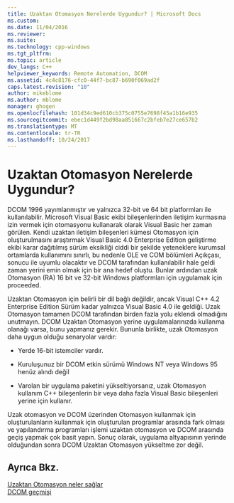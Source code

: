 ```yaml
---
title: Uzaktan Otomasyon Nerelerde Uygundur? | Microsoft Docs
ms.custom: 
ms.date: 11/04/2016
ms.reviewer: 
ms.suite: 
ms.technology: cpp-windows
ms.tgt_pltfrm: 
ms.topic: article
dev_langs: C++
helpviewer_keywords: Remote Automation, DCOM
ms.assetid: 4c4c8176-cfc0-44f7-bc87-b690f069ad2f
caps.latest.revision: "10"
author: mikeblome
ms.author: mblome
manager: ghogen
ms.openlocfilehash: 101d34c9ed610cb375c0755e7698f45a1b16e935
ms.sourcegitcommit: ebec1d449f2bd98aa851667c2bfeb7e27ce657b2
ms.translationtype: MT
ms.contentlocale: tr-TR
ms.lasthandoff: 10/24/2017
---
```

# <a name="where-does-remote-automation-fit-in"></a>Uzaktan Otomasyon Nerelerde Uygundur?
DCOM 1996 yayımlanmıştır ve yalnızca 32-bit ve 64 bit platformları ile kullanılabilir. Microsoft Visual Basic ekibi bileşenlerinden iletişim kurmasına izin vermek için otomasyonu kullanarak olarak Visual Basic her zaman görülen. Kendi uzaktan iletişim bileşenleri kümesi Otomasyon için oluşturulmasını araştırmak Visual Basic 4.0 Enterprise Edition geliştirme ekibi karar dağıtılmış sürüm eksikliği ciddi bir şekilde yeteneklere kurumsal ortamlarda kullanımını sınırlı, bu nedenle OLE ve COM bölümleri Açıkçası, sonucu ile uyumlu olacaktır ve DCOM tarafından kullanılabilir hale geldi zaman yerini emin olmak için bir ana hedef oluştu. Bunlar ardından uzak Otomasyon (RA) 16 bit ve 32-bit Windows platformları için uygulamak için proceeded.  
  
 Uzaktan Otomasyon için belirli bir dil bağlı değildir, ancak Visual C++ 4.2 Enterprise Edition Sürüm kadar yalnızca Visual Basic 4.0 ile geldiği. Uzak Otomasyon tamamen DCOM tarafından birden fazla yolu eklendi olmadığını unutmayın. DCOM Uzaktan Otomasyon yerine uygulamalarınızda kullanma olanağı varsa, bunu yapmanız gerekir. Bununla birlikte, uzak Otomasyon daha uygun olduğu senaryolar vardır:  
  
-   Yerde 16-bit istemciler vardır.  
  
-   Kuruluşunuz bir DCOM etkin sürümü Windows NT veya Windows 95 henüz alındı değil  
  
-   Varolan bir uygulama paketini yükseltiyorsanız, uzak Otomasyon kullanım C++ bileşenlerin bir veya daha fazla Visual Basic bileşenleri yerine için kullanır.  
  
 Uzak otomasyon ve DCOM üzerinden Otomasyon kullanmak için oluşturulanların kullanmak için oluşturulan programlar arasında fark olması ve yapılandırma programları işlemi uzaktan otomasyon ve DCOM arasında geçiş yapmak çok basit yapın. Sonuç olarak, uygulama altyapısının yerinde olduğundan sonra DCOM Uzaktan Otomasyon yükseltme zor değil.  
  
## <a name="see-also"></a>Ayrıca Bkz.  
 [Uzaktan Otomasyon neler sağlar](what-does-remote-automation-provide-q.md)   
 [DCOM geçmişi](../mfc/history-of-dcom.md)
